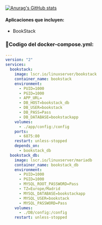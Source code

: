 [![Anurag's GitHub stats](https://github-readme-stats.vercel.app/api?username=alvaromm6556&show_icons=true&theme=monokai)](https://github.com/anuraghazra/github-readme-stats)

#### **Aplicaciones que incluyen:** 

- BookStack

### 🐋Codigo del docker-compose.yml:

```YAML
---
version: "2"
services:
  bookstack:
    image: lscr.io/linuxserver/bookstack
    container_name: bookstack
    environment:
      - PUID=1000
      - PGID=1000
      - APP_URL=
      - DB_HOST=bookstack_db
      - DB_USER=bookstack
      - DB_PASS=Pass
      - DB_DATABASE=bookstackapp
    volumes:
      - ./app/config:/config
    ports:
      - 6875:80
    restart: unless-stopped
    depends_on:
      - bookstack_db
  bookstack_db:
    image: lscr.io/linuxserver/mariadb
    container_name: bookstack_db
    environment:
      - PUID=1000
      - PGID=1000
      - MYSQL_ROOT_PASSWORD=Pass
      - TZ=Europe/Madrid
      - MYSQL_DATABASE=bookstackapp
      - MYSQL_USER=bookstack
      - MYSQL_PASSWORD=Pass
    volumes:
      - ./DB/config:/config
    restart: unless-stopped


```

